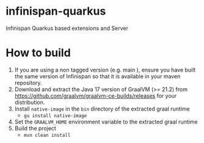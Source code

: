 # infinispan-quarkus
Infinispan Quarkus based extensions and Server

# How to build

1. If you are using a non tagged version (e.g. main
   ), ensure you have built
the same version of Infinispan so that it is available in your maven repository.
2. Download and extract the Java 17 version of GraalVM (>= 21.2) from
https://github.com/graalvm/graalvm-ce-builds/releases
for your distribution.
3. Install `native-image` in the `bin` directory of the extracted graal
runtime
   * `gu install native-image`
4. Set the `GRAALVM_HOME` environment variable to the extracted
graal runtime
5. Build the project
   * `mvn clean install`
